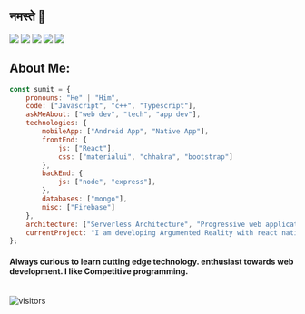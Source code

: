 ## नमस्ते 🙏

[![](https://img.shields.io/badge/LinkedIn-sumitsingh-blue)](https://www.linkedin.com/in/sumit-singh-81a73817a/)
[![](https://img.shields.io/badge/Gmail-sumitsingh841208@gmail.com-red)](mailto:sumitsingh841208@gmail.com)
[![](https://img.shields.io/badge/HackerRank-mega4411-brightgreen)](https://www.hackerrank.com/mega4411)
[![](https://img.shields.io/badge/Codechef-mega4411-brown)](https://www.codechef.com/users/mega4411)
[![](https://img.shields.io/badge/leetcode-mega4411-yellow)](https://leetcode.com/mega4411/)


## About Me:

```javascript
const sumit = {
    pronouns: "He" | "Him",
    code: ["Javascript", "c++", "Typescript"],
    askMeAbout: ["web dev", "tech", "app dev"],
    technologies: {
        mobileApp: ["Android App", "Native App"],
        frontEnd: {
            js: ["React"],
            css: ["materialui", "chhakra", "bootstrap"]
        },
        backEnd: {
            js: ["node", "express"], 
        },
        databases: ["mongo"],
        misc: ["Firebase"]
    },
    architecture: ["Serverless Architecture", "Progressive web applications", "Single page applications"],
    currentProject: "I am developing Argumented Reality with react native with help of react-viro"
};
```
#### Always curious to learn cutting edge technology.  enthusiast towards web development. I like Competitive programming.  <br> <br>

![visitors](https://visitor-badge.glitch.me/badge?page_id=sumitsingh4411.sumitsingh4411)
